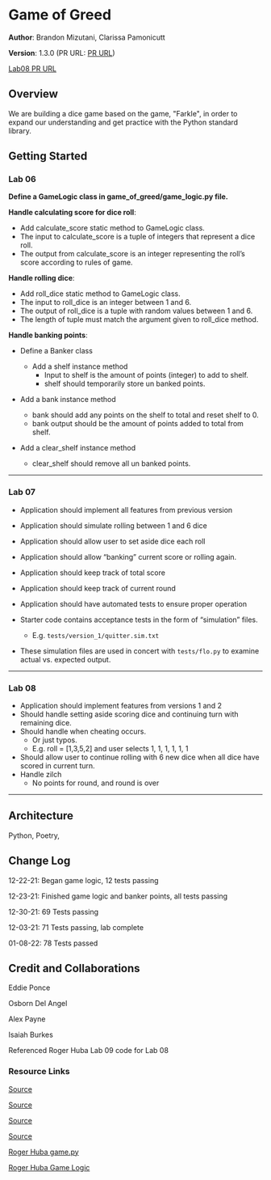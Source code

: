 # Game of Greed

**Author**: Brandon Mizutani, Clarissa Pamonicutt

**Version**: 1.3.0 (PR URL: [PR URL](https://github.com/bran2miz/game-of-greed/pull/15))

[Lab08 PR URL](https://github.com/bran2miz/game-of-greed/pull/20)
<!-- (increment the patch/fix version number if you make more commits past your first submission) -->

## Overview
<!-- Provide a high level overview of what this application is and why you are building it, beyond the fact that it's an assignment for this class. (i.e. What's your problem domain?) -->

We are building a dice game based on the game, "Farkle", in order to expand our understanding and get practice with the Python standard library.

## Getting Started
<!-- What are the steps that a user must take in order to build this app on their own machine and get it running? -->

### Lab 06

**Define a GameLogic class in game_of_greed/game_logic.py file.**

**Handle calculating score for dice roll**:

- Add calculate_score static method to GameLogic class.
- The input to calculate_score is a tuple of integers that represent a dice roll.
- The output from calculate_score is an integer representing the roll’s score according to rules of game.

**Handle rolling dice**:

- Add roll_dice static method to GameLogic class.
- The input to roll_dice is an integer between 1 and 6.
- The output of roll_dice is a tuple with random values between 1 and 6.
- The length of tuple must match the argument given to roll_dice method.

**Handle banking points**:

- Define a Banker class
  - Add a shelf instance method
    - Input to shelf is the amount of points (integer) to add to shelf.
    - shelf should temporarily store un banked points.

- Add a bank instance method

  - bank should add any points on the shelf to total and reset shelf to 0.
  - bank output should be the amount of points added to total from shelf.  

- Add a clear_shelf instance method
  - clear_shelf should remove all un banked points.

---

### Lab 07

- Application should implement all features from previous version
- Application should simulate rolling between 1 and 6 dice
- Application should allow user to set aside dice each roll
- Application should allow “banking” current score or rolling again.
- Application should keep track of total score
- Application should keep track of current round
- Application should have automated tests to ensure proper operation

- Starter code contains acceptance tests in the form of “simulation” files.
  - E.g. `tests/version_1/quitter.sim.txt`
- These simulation files are used in concert with `tests/flo.py` to examine actual vs. expected output.

---

### Lab 08

- Application should implement features from versions 1 and 2
- Should handle setting aside scoring dice and continuing turn with remaining dice.
- Should handle when cheating occurs.
  - Or just typos.
  - E.g. roll = [1,3,5,2] and user selects 1, 1, 1, 1, 1, 1
- Should allow user to continue rolling with 6 new dice when all dice have scored in current turn.
- Handle zilch
  - No points for round, and round is over

---

## Architecture
<!-- Provide a detailed description of the application design. What technologies (languages, libraries, etc) you're using, and any other relevant design information. -->
Python, Poetry,

## Change Log

<!-- Use this area to document the iterative changes made to your application as each feature is successfully implemented. Use time stamps. Here's an example:

01-01-2001 4:59pm - Application now has a fully-functional express server, with a GET route for the location resource. -->

12-22-21: Began game logic, 12 tests passing

12-23-21: Finished game logic and banker points, all tests passing

12-30-21: 69 Tests passing

12-03-21: 71 Tests passing, lab complete

01-08-22: 78 Tests passed

## Credit and Collaborations
<!-- Give credit (and a link) to other people or resources that helped you build this application. -->

Eddie Ponce

Osborn Del Angel

Alex Payne

Isaiah Burkes

Referenced Roger Huba Lab 09 code for Lab 08

### Resource Links

[Source](https://stackoverflow.com/questions/12229064/mapping-over-values-in-a-python-dictionary)

[Source](https://docs.python.org/3/library/collections.html)

[Source](https://en.wikipedia.org/wiki/Dice_10000)

[Source](https://www.geeksforgeeks.org/python-exit-commands-quit-exit-sys-exit-and-os-_exit/)

[Roger Huba game.py](https://github.com/codefellows/seattle-code-python-401n4/blob/main/class-9/game-of-greed/game_of_greed/game.py)

[Roger Huba Game Logic](https://github.com/codefellows/seattle-code-python-401n4/blob/main/class-9/game-of-greed/game_of_greed/game_logic.py)
